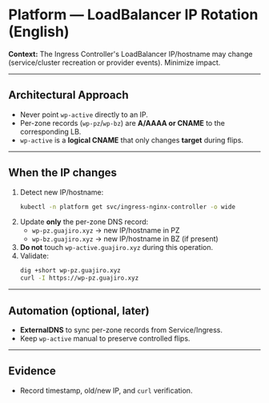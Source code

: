 # Platform — LoadBalancer IP Rotation (English)

**Context:** The Ingress Controller's LoadBalancer IP/hostname may change (service/cluster recreation or provider events). Minimize impact.

---

## Architectural Approach
- Never point `wp-active` directly to an IP.
- Per-zone records (`wp-pz`/`wp-bz`) are **A/AAAA or CNAME** to the corresponding LB.
- `wp-active` is a **logical CNAME** that only changes **target** during flips.

---

## When the IP changes
1. Detect new IP/hostname:
   ```bash
   kubectl -n platform get svc/ingress-nginx-controller -o wide
   ```
2. Update **only** the per-zone DNS record:
   - `wp-pz.guajiro.xyz` → new IP/hostname in PZ
   - `wp-bz.guajiro.xyz` → new IP/hostname in BZ (if present)
3. **Do not** touch `wp-active.guajiro.xyz` during this operation.
4. Validate:
   ```bash
   dig +short wp-pz.guajiro.xyz
   curl -I https://wp-pz.guajiro.xyz
   ```

---

## Automation (optional, later)
- **ExternalDNS** to sync per-zone records from Service/Ingress.
- Keep `wp-active` manual to preserve controlled flips.

---

## Evidence
- Record timestamp, old/new IP, and `curl` verification.
